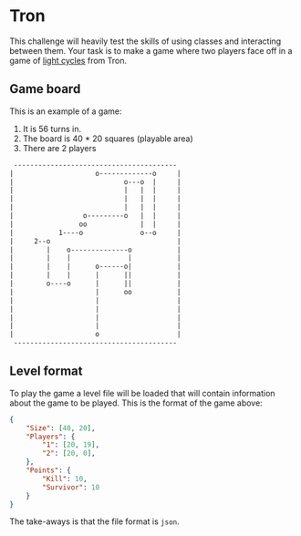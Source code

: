 # Tron

This challenge will heavily test the skills of using classes and interacting between them. Your task is to make a game where two players face off in a game of [light cycles](https://www.youtube.com/watch?v=SqSuRdkglxM) from Tron.

## Game board

This is an example of a game:

1. It is 56 turns in.
2. The board is 40 * 20 squares (playable area)
3. There are 2 players

```txt
 ----------------------------------------
|                    o-------------o     |
|                           o---o  |     |
|                           |   |  |     |
|                           |   |  |     |
|                           |   |  |     |
|                 o---------o   |  |     |
|                oo             |  |     |
|           1----o              o--o     |
|     2--o                               |
|        |    o--------------o           |
|        |    |              |           |
|        |    |      o------o|           |
|        |    |      |      ||           |
|        o----o      |      ||           |
|                    |      oo           |
|                    |                   |
|                    |                   |
|                    |                   |
|                    |                   |
|                    o                   |
 ----------------------------------------
```

## Level format

To play the game a level file will be loaded that will contain information about the game to be played. This is the format of the game above:

```json title=board.json
{
    "Size": [40, 20],
    "Players": {
        "1": [20, 19],
        "2": [20, 0],
    },
    "Points": {
        "Kill": 10,
        "Survivor": 10
    }
}
```

The take-aways is that the file format is `json`.